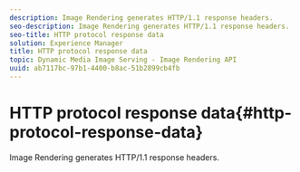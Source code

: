 ```yaml
---
description: Image Rendering generates HTTP/1.1 response headers.
seo-description: Image Rendering generates HTTP/1.1 response headers.
seo-title: HTTP protocol response data
solution: Experience Manager
title: HTTP protocol response data
topic: Dynamic Media Image Serving - Image Rendering API
uuid: ab7117bc-97b1-4400-b8ac-51b2899cb4fb
---
```


# HTTP protocol response data{#http-protocol-response-data}

Image Rendering generates HTTP/1.1 response headers.

